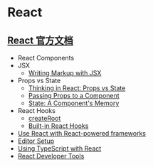 # React


 
 
## [React 官方文档](https://react.dev/)

- React Components
- JSX
  - [Writing Markup with JSX](https://react.dev/learn/writing-markup-with-jsx)
- Props vs State
  - [Thinking in React: Props vs State](https://react.dev/learn/thinking-in-react#step-3-find-the-minimal-but-complete-representation-of-ui-state)
  - [Passing Props to a Component](https://react.dev/learn/passing-props-to-a-component)
  - [State: A Component's Memory](https://react.dev/learn/state-a-components-memory)
- React Hooks
  - [createRoot](https://react.dev/reference/react-dom/client/createRoot#rendering-a-page-partially-built-with-react)
  - [Built-in React Hooks](https://react.dev/reference/react/hooks)
- [Use React with React-powered frameworks](https://react.dev/learn/start-a-new-react-project#which-features-make-up-the-react-teams-full-stack-architecture-vision)
- [Editor Setup](https://react.dev/learn/editor-setup)
- [Using TypeScript with React](https://react.dev/learn/typescript#typescript-with-react-components)
- [React Developer Tools](https://react.dev/learn/react-developer-tools)







